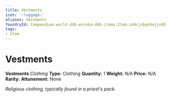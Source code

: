 ```yaml
---
title: Vestments
icon: ':luggage:'
aliases: Vestments
foundryId: Compendium.world.ddb-eureka-ddb-items.Item.z44cjnbynVwjjv95
tags:
- Item
---
```


# Vestments

**Vestments**
_Clothing_
**Type:** Clothing
**Quantity:** 1
**Weight:** N/A
**Price:** N/A
**Rarity:** 
**Attunement:** None

*Religious clothing, typically found in a priest's pack.*